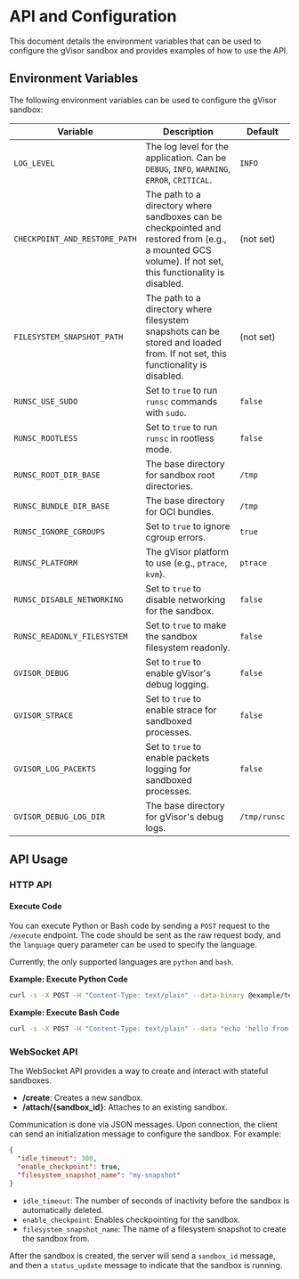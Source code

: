 # API and Configuration

This document details the environment variables that can be used to configure the
gVisor sandbox and provides examples of how to use the API.

## Environment Variables

The following environment variables can be used to configure the gVisor sandbox:

| Variable | Description | Default |
|---|---|---|
| `LOG_LEVEL` | The log level for the application. Can be `DEBUG`, `INFO`, `WARNING`, `ERROR`, `CRITICAL`. | `INFO` |
| `CHECKPOINT_AND_RESTORE_PATH` | The path to a directory where sandboxes can be checkpointed and restored from (e.g., a mounted GCS volume). If not set, this functionality is disabled. | (not set) |
| `FILESYSTEM_SNAPSHOT_PATH` | The path to a directory where filesystem snapshots can be stored and loaded from. If not set, this functionality is disabled. | (not set) |
| `RUNSC_USE_SUDO` | Set to `true` to run `runsc` commands with `sudo`. | `false` |
| `RUNSC_ROOTLESS` | Set to `true` to run `runsc` in rootless mode. | `false` |
| `RUNSC_ROOT_DIR_BASE` | The base directory for sandbox root directories. | `/tmp` |
| `RUNSC_BUNDLE_DIR_BASE` | The base directory for OCI bundles. | `/tmp` |
| `RUNSC_IGNORE_CGROUPS` | Set to `true` to ignore cgroup errors. | `true` |
| `RUNSC_PLATFORM` | The gVisor platform to use (e.g., `ptrace`, `kvm`). | `ptrace` |
| `RUNSC_DISABLE_NETWORKING` | Set to `true` to disable networking for the sandbox. | `false` |
| `RUNSC_READONLY_FILESYSTEM` | Set to `true` to make the sandbox filesystem readonly. | `false` |
| `GVISOR_DEBUG` | Set to `true` to enable gVisor's debug logging. | `false` |
| `GVISOR_STRACE` | Set to `true` to enable strace for sandboxed processes. | `false` |
| `GVISOR_LOG_PACEKTS` | Set to `true` to enable packets logging for sandboxed processes. | `false` |
| `GVISOR_DEBUG_LOG_DIR` | The base directory for gVisor's debug logs. | `/tmp/runsc` |

## API Usage

### HTTP API

#### Execute Code

You can execute Python or Bash code by sending a `POST` request to the `/execute`
endpoint. The code should be sent as the raw request body, and the `language`
query parameter can be used to specify the language.

Currently, the only supported languages are `python` and `bash`.

**Example: Execute Python Code**

```bash
curl -s -X POST -H "Content-Type: text/plain" --data-binary @example/test_hello.py https://<YOUR_SERVICE_URL>/execute?language=python
```

**Example: Execute Bash Code**

```bash
curl -s -X POST -H "Content-Type: text/plain" --data "echo 'hello from bash'" https://<YOUR_SERVICE_URL>/execute?language=bash
```

### WebSocket API

The WebSocket API provides a way to create and interact with stateful sandboxes.

- **/create**: Creates a new sandbox.
- **/attach/{sandbox_id}**: Attaches to an existing sandbox.

Communication is done via JSON messages. Upon connection, the client can send an
initialization message to configure the sandbox. For example:

```json
{
  "idle_timeout": 300,
  "enable_checkpoint": true,
  "filesystem_snapshot_name": "my-snapshot"
}
```

- `idle_timeout`: The number of seconds of inactivity before the sandbox is
  automatically deleted.
- `enable_checkpoint`: Enables checkpointing for the sandbox.
- `filesystem_snapshot_name`: The name of a filesystem snapshot to create the
  sandbox from.

After the sandbox is created, the server will send a `sandbox_id` message, and
then a `status_update` message to indicate that the sandbox is running.
